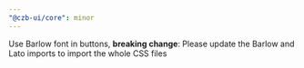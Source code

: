 ```yaml
---
"@czb-ui/core": minor
---
```


Use Barlow font in buttons, **breaking change**: Please update the Barlow and Lato imports to import the whole CSS files
